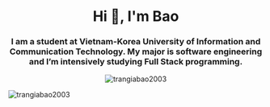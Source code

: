 <h1 align="center">Hi 👋, I'm Bao</h1>
<h3 align="center">I am a student at Vietnam-Korea University of Information and Communication Technology. My major is software engineering and I’m intensively studying Full Stack programming.</h3>

<p align="center"> <img src="https://komarev.com/ghpvc/?username=trangiabao2003&label=Profile%20views&color=0e75b6&style=flat" alt="trangiabao2003" /> </p>

<p><img align="center" src="https://github-readme-stats.vercel.app/api/top-langs?username=trangiabao2003&show_icons=true&locale=en&layout=compact" alt="trangiabao2003" /></p>
